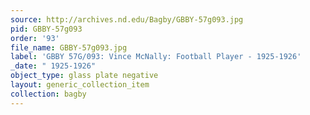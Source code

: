 ```yaml
---
source: http://archives.nd.edu/Bagby/GBBY-57g093.jpg
pid: GBBY-57g093
order: '93'
file_name: GBBY-57g093.jpg
label: 'GBBY 57G/093: Vince McNally: Football Player - 1925-1926'
_date: " 1925-1926"
object_type: glass plate negative
layout: generic_collection_item
collection: bagby
---
```

